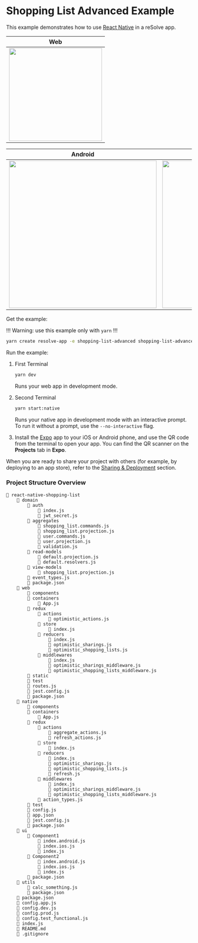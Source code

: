 # Shopping List Advanced Example

This example demonstrates how to use [React Native](https://github.com/react-community/create-react-native-app) in a reSolve app.

| Web |
| ------ |
| <img src="https://user-images.githubusercontent.com/5055654/44654333-fcead780-a9f9-11e8-9527-05ac55526e44.gif" height="252" />  |

| Android | Ios |
| ---------- | ---- |
| <img src="https://user-images.githubusercontent.com/5055654/44654326-f4929c80-a9f9-11e8-83f3-855030b0d42c.gif" height="400" />  | <img src="https://user-images.githubusercontent.com/5055654/44654321-efcde880-a9f9-11e8-8bca-b4c02a6f5158.gif" height="400" /> |

Get the example: 

!!! Warning: use this example only with `yarn` !!! 

```sh
yarn create resolve-app -e shopping-list-advanced shopping-list-advanced
```

Run the example:

1. First Terminal

    ```sh
    yarn dev
    ```

    Runs your web app in development mode.

2. Second Terminal

    ```sh
    yarn start:native
    ```

    Runs your native app in development mode with an interactive prompt. To run it without a prompt, use the `--no-interactive` flag.

3. Install the [Expo](https://expo.io) app to your iOS or Android phone, and use the QR code from the terminal to open your app. You can find the QR scanner on the **Projects** tab in **Expo**.

When you are ready to share your project with others (for example, by deploying to an app store), refer to the [Sharing & Deployment](https://github.com/react-community/create-react-native-app/blob/master/react-native-scripts/template/README.md#sharing-and-deployment) section. 


### Project Structure Overview
```
📁 react-native-shopping-list
    📁 domain
        📁 auth
            📄 index.js
            📄 jwt_secret.js
        📁 aggregates
            📄 shopping_list.commands.js
            📄 shopping_list.projection.js
            📄 user.commands.js
            📄 user.projection.js
            📄 validation.js
        📁 read-models
            📄 default.projection.js
            📄 default.resolvers.js
        📁 view-models
            📄 shopping_list.projection.js
        📄 event_types.js
        📄 package.json
    📁 web
        📁 components
        📁 containers
            📄 App.js
        📁 redux
            📁 actions
                📄 optimistic_actions.js
            📁 store
                📄 index.js
            📁 reducers
                📄 index.js
                📄 optimistic_sharings.js
                📄 optimistic_shopping_lists.js
            📁 middlewares
                📄 index.js
                📄 optimistic_sharings_middleware.js
                📄 optimistic_shopping_lists_middleware.js
        📁 static
        📁 test
        📄 routes.js
        📄 jest.config.js
        📄 package.json
    📁 native
        📁 components
        📁 containers
            📄 App.js
        📁 redux
            📁 actions
                📄 aggregate_actions.js
                📄 refresh_actions.js
            📁 store
                📄 index.js
            📁 reducers
                📄 index.js
                📄 optimistic_sharings.js
                📄 optimistic_shopping_lists.js
                📄 refresh.js
            📁 middlewares
                📄 index.js
                📄 optimistic_sharings_middleware.js
                📄 optimistic_shopping_lists_middleware.js
            📄 action_types.js
        📁 test
        📄 config.js
        📄 app.json
        📄 jest.config.js
        📄 package.json
    📁 ui
        📁 Component1
            📄 index.android.js
            📄 index.ios.js
            📄 index.js
        📁 Component2
            📄 index.android.js
            📄 index.ios.js
            📄 index.js
        📄 package.json
    📁 utils
        📄 calc_something.js
        📄 package.json
    📄 package.json
    📄 config.app.js	
    📄 config.dev.js
    📄 config.prod.js
    📄 config.test_functional.js
    📄 index.js
    📄 README.md
    📄 .gitignore
```

